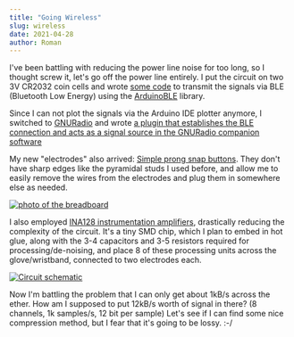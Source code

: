 ```yaml
---
title: "Going Wireless"
slug: wireless
date: 2021-04-28
author: Roman
---
```


I've been battling with reducing the power line noise for too long, so I
thought screw it, let's go off the power line entirely.  I put the circuit on
two 3V CR2032 coin cells and wrote
[some code](https://codeberg.org/psylink/psylink/src/branch/master/experimental/5_ble/arduino/BLEpipe2/BLEpipe2.ino)
to transmit the signals via BLE (Bluetooth Low Energy) using the
[ArduinoBLE](https://www.arduino.cc/en/Reference/ArduinoBLE) library.

Since I can not plot the signals via the Arduino IDE plotter anymore, I
switched to [GNURadio](https://www.gnuradio.org/) and wrote [a plugin that
establishes the BLE connection and acts as a signal source in the GNURadio
companion software](https://codeberg.org/psylink/psylink/src/branch/master/experimental/5_ble/gnuradio/block_BLE_source.py)

My new "electrodes" also arrived: [Simple prong snap
buttons](https://www.prym.com/en/non-sew-refill-for-390120-smooth-cap-10mm-silver-coloured-390104).
They don't have sharp edges like the pyramidal studs I used before, and allow
me to easily remove the wires from the electrodes and plug them in somewhere
else as needed.

[![photo of the breadboard](/img/blog/2021-04-28_wireless.thumb.jpg)](/img/blog/2021-04-28_wireless.png)

I also employed [INA128 instrumentation
amplifiers](https://www.ti.com/product/INA128), drastically reducing the
complexity of the circuit.  It's a tiny SMD chip, which I plan to embed in hot
glue, along with the 3-4 capacitors and 3-5 resistors required for
processing/de-noising, and place 8 of these processing units across the
glove/wristband, connected to two electrodes each.

[![Circuit schematic](/img/circuits/c5.png)](/c5)

Now I'm battling the problem that I can only get about 1kB/s across the ether.
How am I supposed to put 12kB/s worth of signal in there? (8 channels,
1k samples/s, 12 bit per sample)  Let's see if I can find some nice compression
method, but I fear that it's going to be lossy. :-/

